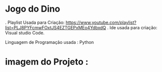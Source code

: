 #  Jogo do Dino
. Playlist Usada para Criação: https://www.youtube.com/playlist?list=PLJ8PYFcmwFOxtJS4EZTGEPxMEo4YdbxdQ
. Ide usada para criação: Visual studio Code.

Linguagem de Programação usada :
Python

# imagem do Projeto :
